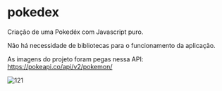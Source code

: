 # pokedex

Criação de uma Pokedéx com Javascript puro. 

Não há necessidade de bibliotecas para o funcionamento da aplicação. 

As imagens do projeto foram pegas nessa API: https://pokeapi.co/api/v2/pokemon/ 

![121](https://user-images.githubusercontent.com/79712782/190170828-84cb7719-b0c4-4b5e-b518-9b5b172ab361.png)

